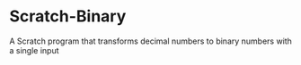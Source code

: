 # Scratch-Binary
A Scratch program that transforms decimal numbers to binary numbers with a single input
